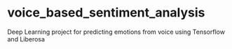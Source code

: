 # voice_based_sentiment_analysis
Deep Learning project for predicting emotions from voice using Tensorflow and Liberosa
